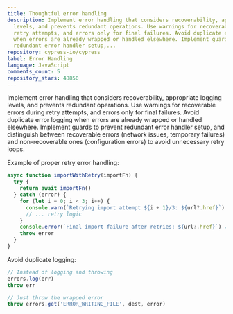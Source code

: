```yaml
---
title: Thoughtful error handling
description: Implement error handling that considers recoverability, appropriate logging
  levels, and prevents redundant operations. Use warnings for recoverable errors during
  retry attempts, and errors only for final failures. Avoid duplicate error logging
  when errors are already wrapped or handled elsewhere. Implement guards to prevent
  redundant error handler setup,...
repository: cypress-io/cypress
label: Error Handling
language: JavaScript
comments_count: 5
repository_stars: 48850
---
```


Implement error handling that considers recoverability, appropriate logging levels, and prevents redundant operations. Use warnings for recoverable errors during retry attempts, and errors only for final failures. Avoid duplicate error logging when errors are already wrapped or handled elsewhere. Implement guards to prevent redundant error handler setup, and distinguish between recoverable errors (network issues, temporary failures) and non-recoverable ones (configuration errors) to avoid unnecessary retry loops.

Example of proper retry error handling:
```javascript
async function importWithRetry(importFn) {
  try {
    return await importFn()
  } catch (error) {
    for (let i = 0; i < 3; i++) {
      console.warn(`Retrying import attempt ${i + 1}/3: ${url?.href}`) // Warning, not error
      // ... retry logic
    }
    console.error(`Final import failure after retries: ${url?.href}`) // Error only on final failure
    throw error
  }
}
```

Avoid duplicate logging:
```javascript
// Instead of logging and throwing
errors.log(err)
throw err

// Just throw the wrapped error
throw errors.get('ERROR_WRITING_FILE', dest, error)
```